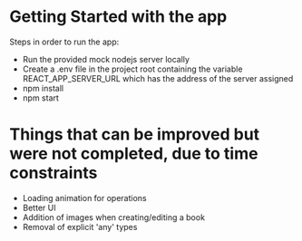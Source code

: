 # Getting Started with the app

Steps in order to run the app:

- Run the provided mock nodejs server locally
- Create a .env file in the project root containing the variable REACT_APP_SERVER_URL which has the address of the server assigned
- npm install
- npm start

# Things that can be improved but were not completed, due to time constraints

- Loading animation for operations
- Better UI
- Addition of images when creating/editing a book
- Removal of explicit 'any' types

